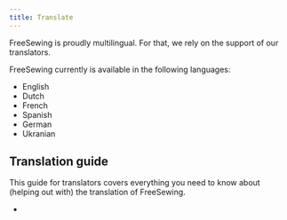 ```yaml
---
title: Translate
---
```


FreeSewing is proudly multilingual. For that, we rely on the 
support of our translators.

FreeSewing currently is available in the following languages:

- English
- Dutch
- French
- Spanish
- German
- Ukranian

## Translation guide

This guide for translators covers everything you need to know about (helping out with) the translation of FreeSewing.

- <DocsLink slug="guides/translation" />

